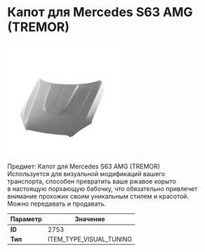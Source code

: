 # Капот для Mercedes S63 AMG (TREMOR)

![Item Image](../img/2753.webp?raw=true)

Предмет: Капот для Mercedes S63 AMG (TREMOR)<br>Используется для визуальной модификаций вашего<br>транспорта, способен превратить ваше ржавое корыто<br>в настоящую порхающую бабочку, что обязательно привлечет<br>внимание прохожих своим уникальным стилем и красотой.<br>Можно передавать и продавать.


| Параметр | Значение |
|----------|----------|
| **ID** | 2753 |
| **Тип** | ITEM_TYPE_VISUAL_TUNING |


